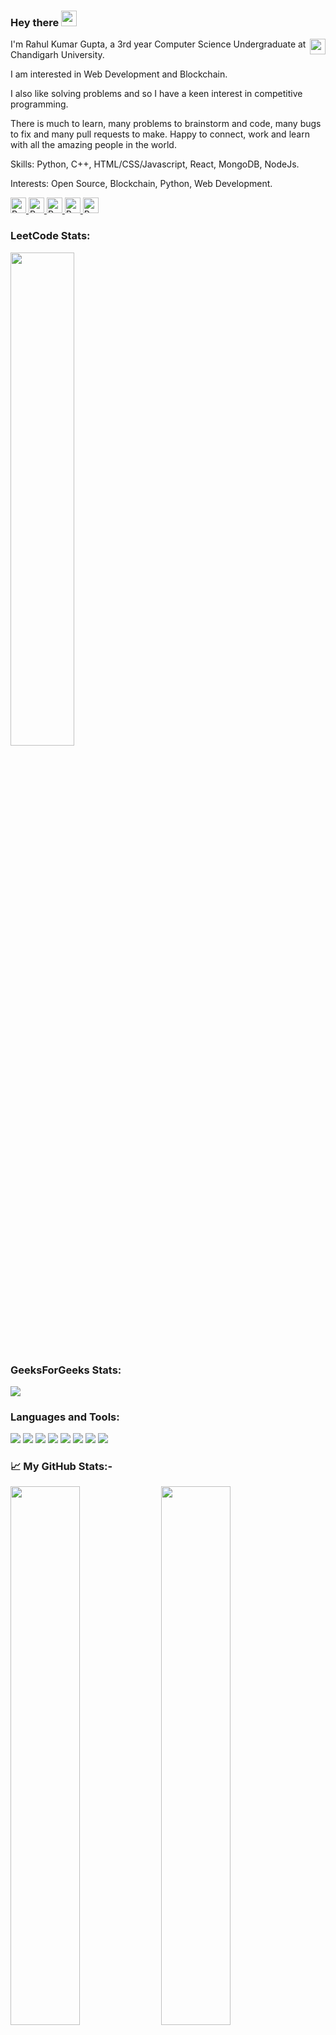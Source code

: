 ### Hey there <img src="https://media.giphy.com/media/hvRJCLFzcasrR4ia7z/giphy.gif" width="25px"/>

<img align="right" img height="25" src="https://visitor-badge.glitch.me/badge?page_id=rahullgupta.visitor-badge&left_text=My%20Page%20Visitors" />

<p>
  I'm Rahul Kumar Gupta, a 3rd year Computer Science Undergraduate at Chandigarh University. 
  
  I am interested in Web Development and Blockchain. 
  
  I also like solving problems and so I have a keen interest in competitive programming. 
  
  There is much to learn, many problems to brainstorm and code, many bugs to fix and many pull requests to make. Happy to connect, work and learn with all the amazing people in the world. 
  
  Skills: Python, C++, HTML/CSS/Javascript, React, MongoDB, NodeJs. 
  
  Interests: Open Source, Blockchain, Python, Web Development.
</p>

<div>
  <a href="https://www.linkedin.com/in/rahul-kumar-gupta-01/" target="_blank">
    <img
      height="25"
      alt="Rahul's LinkedIn"
      src="https://img.shields.io/badge/LinkedIn-0077B5?style=for-the-badge&logo=linkedin&logoColor=white"
    >
  </a>
  <a href="https://www.codechef.com/users/rahulgupta01" target="_blank">
    <img
      height="25"
      src="https://cp-logo.vercel.app/codechef/rahulgupta01?logo=true"
      onerror="this.src='https://img.shields.io/badge/-CodeChef-5B4638?style=for-the-badge&logo=CodeChef&logoColor=white'"
      alt="Rahul's CodeChef"
    >
  <a href="https://codeforces.com/profile/rahulkumargupta" target="_blank">
    <img
      height="25"
      src="https://cp-logo.vercel.app/codeforces/rahulkumargupta?logo=true"
      onerror="this.onerror=null; this.src='https://img.shields.io/badge/Codeforces-445f9d?style=for-the-badge&logo=Codeforces&logoColor=white'"
      alt="Rahul's Codeforces"
    >
  </a>
  <a href="https://leetcode.com/rahulgupta01/" target="_blank">
    <img
      height="25"
      src="https://cp-logo.vercel.app/leetcode/rahulgupta01?logo=true"
      onerror="this.onerror=null; this.src='https://img.shields.io/badge/-LeetCode-FFA116?style=for-the-badge&logo=LeetCode&logoColor=black'"
      alt="Rahul's LeetCode"
    >
  </a>
  <a href="mailto: rahulslg20@gmail.com" target="_blank">
    <img
      height="25"
      alt="Rahul's Gmail "
      src="https://img.shields.io/badge/Gmail-D14836?style=for-the-badge&logo=gmail&logoColor=white"
    >
  </a>
</div>

<h3>LeetCode Stats:</h3>

<div>
  <img width="45%" src="https://leetcard.jacoblin.cool/rahulgupta01?theme=nord" />
</div>


<h3>GeeksForGeeks Stats:</h3>

<div>
  <img src="https://geeks-for-geeks-stats-api-napiyo.vercel.app/?userName=rahulslg20" />
</div>

<h3>Languages and Tools:</h3>

<img
  src="https://img.shields.io/badge/c++-%2300599C.svg?style=for-the-badge&logo=c%2B%2B&ogoColor=white"
/>
<img
  src="https://img.shields.io/badge/Python-3776AB?style=for-the-badge&logo=python&logoColor=white"
/>
<img
  src="https://img.shields.io/badge/html5-%23E34F26.svg?style=for-the-badge&logo=html5&logoColor=white"
/>
<img
  src="https://img.shields.io/badge/CSS-239120?&style=for-the-badge&logo=css3&logoColor=white"
/>
<img
  src="https://img.shields.io/badge/JavaScript-F7DF1E?style=for-the-badge&logo=javascript&logoColor=black"
/>
<img
  src="https://img.shields.io/badge/React-20232A?style=for-the-badge&logo=react&logoColor=61DAFB"
/>
<img
  src="https://img.shields.io/badge/git-%23F05033.svg?style=for-the-badge&logo=git&logoColor=white"
/>
<img
  src="https://img.shields.io/badge/Visual_Studio_Code-0078D4?style=for-the-badge&logo=visual%20studio%20code&logoColor=white"
/>
<h3>📈 My GitHub Stats:-</h3>
<div>
  <img width="47%" src="https://streak-stats.demolab.com?user=rahullgupta&theme=onedark" />
  <img width="47%" src="https://github-readme-stats.vercel.app/api?username=rahullgupta&show_icons=true&theme=onedark" />
</div>
<img src="https://github-readme-stats.vercel.app/api/top-langs/?username=rahullgupta&layout=compact&theme=onedark" />
